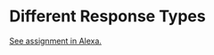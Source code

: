 # Different Response Types
[See assignment in Alexa.](https://alexa.bitmaker.co/cohorts/67/assignments/2044/latest)
